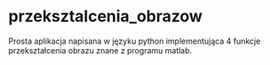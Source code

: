 # przeksztalcenia_obrazow

Prosta aplikacja napisana w języku python implementująca 4 funkcje przekształcenia obrazu znane z programu matlab.